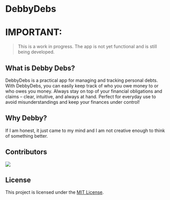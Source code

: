 # DebbyDebs

# IMPORTANT:
> This is a work in progress. The app is not yet functional and is still being developed.

## What is Debby Debs?
DebbyDebs is a practical app for managing and tracking personal debts. 
With DebbyDebs, you can easily keep track of who you owe money to or who owes you money.
Always stay on top of your financial obligations and claims – clear, intuitive, and always at hand.
Perfect for everyday use to avoid misunderstandings and keep your finances under control!

## Why Debby?
If I am honest, it just came to my mind and I am not creative enough to think of something better.

## Contributors

<a href="https://github.com/IamPekka058/debbydebs/graphs/contributors">
  <img src="https://contrib.rocks/image?repo=IamPekka058/debbydebs" />
</a>

## License

This project is licensed under the [MIT License](LICENSE).